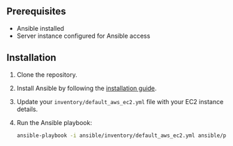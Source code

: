 ## Prerequisites
- Ansible installed
- Server instance configured for Ansible access

## Installation
1. Clone the repository.
2. Install Ansible by following the [installation guide](https://docs.ansible.com/ansible/latest/installation_guide/index.html).
3. Update your `inventory/default_aws_ec2.yml` file with your EC2 instance details.
4. Run the Ansible playbook:

   ```bash
   ansible-playbook -i ansible/inventory/default_aws_ec2.yml ansible/playbooks/dev/main.yaml
